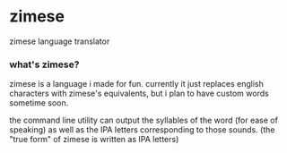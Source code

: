 # zimese
zimese language translator

### what's zimese?
zimese is a language i made for fun. currently it just replaces english characters with zimese's equivalents, but i plan to have custom words sometime soon.

the command line utility can output the syllables of the word (for ease of speaking) as well as the IPA letters corresponding to those sounds. (the "true form" of zimese is written as IPA letters)
